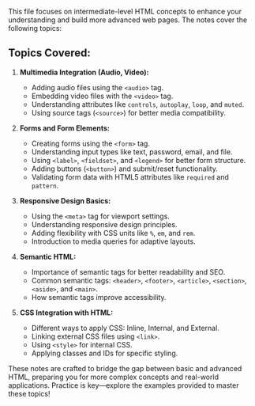 This file focuses on intermediate-level HTML concepts to enhance your understanding and build more advanced web pages. The notes cover the following topics:

## Topics Covered:

1. **Multimedia Integration (Audio, Video):**
   - Adding audio files using the `<audio>` tag.
   - Embedding video files with the `<video>` tag.
   - Understanding attributes like `controls`, `autoplay`, `loop`, and `muted`.
   - Using source tags (`<source>`) for better media compatibility.

2. **Forms and Form Elements:**
   - Creating forms using the `<form>` tag.
   - Understanding input types like text, password, email, and file.
   - Using `<label>`, `<fieldset>`, and `<legend>` for better form structure.
   - Adding buttons (`<button>`) and submit/reset functionality.
   - Validating form data with HTML5 attributes like `required` and `pattern`.

3. **Responsive Design Basics:**
   - Using the `<meta>` tag for viewport settings.
   - Understanding responsive design principles.
   - Adding flexibility with CSS units like `%`, `em`, and `rem`.
   - Introduction to media queries for adaptive layouts.

4. **Semantic HTML:**
   - Importance of semantic tags for better readability and SEO.
   - Common semantic tags: `<header>`, `<footer>`, `<article>`, `<section>`, `<aside>`, and `<main>`.
   - How semantic tags improve accessibility.

5. **CSS Integration with HTML:**
   - Different ways to apply CSS: Inline, Internal, and External.
   - Linking external CSS files using `<link>`.
   - Using `<style>` for internal CSS.
   - Applying classes and IDs for specific styling.

These notes are crafted to bridge the gap between basic and advanced HTML, preparing you for more complex concepts and real-world applications. Practice is key—explore the examples provided to master these topics!

